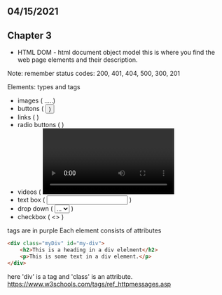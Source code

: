 ## 04/15/2021

## Chapter 3

- HTML DOM - html document object model 
    this is where you find the web page elements and their description.
  
Note: remember status codes: 200, 401, 404, 500, 300, 201

Elements:
types and tags
- images ( <img>.....</img>)
- buttons ( <button> )
- links ( <a> )
- radio buttons ( <radio> )
- videos ( <video> )
- text box ( <input> )
- drop down ( <select> <option> ... </select> </option>)
- checkbox ( <> )

tags are in purple
Each element consists of attributes
```html
<div class="myDiv" id="my-div">
    <h2>This is a heading in a div elelment</h2>
    <p>This is some text in a div element.</p>
</div>
```
here 'div' is a tag and 'class' is an attribute.
https://www.w3schools.com/tags/ref_httpmessages.asp